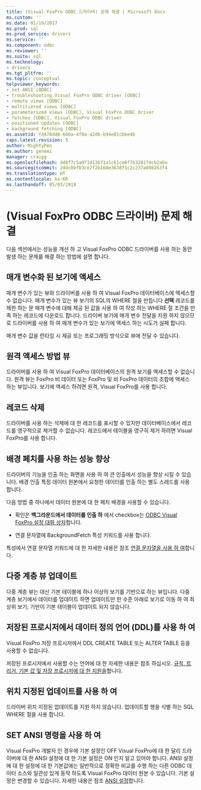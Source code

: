 ```yaml
---
title: (Visual FoxPro ODBC 드라이버) 문제 해결 | Microsoft Docs
ms.custom: ''
ms.date: 01/19/2017
ms.prod: sql
ms.prod_service: drivers
ms.service: ''
ms.component: odbc
ms.reviewer: ''
ms.suite: sql
ms.technology:
- drivers
ms.tgt_pltfrm: ''
ms.topic: conceptual
helpviewer_keywords:
- set ANSI [ODBC]
- troubleshooting Visual FoxPro ODBC driver [ODBC]
- remote views [ODBC]
- multitiered views [ODBC]
- parameterized views [ODBC], Visual FoxPro ODBC driver
- fetches [ODBC], Visual FoxPro ODBC driver
- positioned updates [ODBC]
- background fetching [ODBC]
ms.assetid: fd478dd8-666a-4f0a-a2d6-b94e81cbbe4b
caps.latest.revision: 5
author: MightyPen
ms.author: genemi
manager: craigg
ms.openlocfilehash: dd8f7c5a071d13b71a1c61ce6f7b328174cb2a8a
ms.sourcegitcommit: 2ddc0bfb3ce2f2b160e3638f1c2c237a898263f4
ms.translationtype: HT
ms.contentlocale: ko-KR
ms.lasthandoff: 05/03/2018
---
```

# <a name="troubleshooting-visual-foxpro-odbc-driver"></a>(Visual FoxPro ODBC 드라이버) 문제 해결
다음 섹션에서는 성능을 개선 하 고 Visual FoxPro ODBC 드라이버를 사용 하는 동안 발생 하는 문제를 해결 하는 방법에 설명 합니다.  
  
## <a name="accessing-parameterized-views"></a>매개 변수화 된 보기에 액세스  
 매개 변수가 있는 뷰와 드라이버를 사용 하 여 Visual FoxPro 데이터베이스에 액세스할 수 없습니다. 매개 변수가 있는 뷰 보기의 SQL의 WHERE 절을 만듭니다 **선택** 레코드를 제한 하는 문 매개 변수에 대해 제공 된 값을 사용 하 여 작성 하는 WHERE 절 조건을 만족 하는 레코드에 다운로드 합니다. 드라이버 보기에 매개 변수 전달을 지원 하지 않으므로 드라이버를 사용 하 여 매개 변수가 있는 보기에 액세스 하는 시도가 실패 합니다.  
  
 매개 변수 값을 런타임 시 제공 또는 프로그래밍 방식으로 뷰에 전달 수 있습니다.  
  
## <a name="accessing-remote-views"></a>원격 액세스 방법 뷰  
 드라이버를 사용 하 여 Visual FoxPro 데이터베이스의 원격 보기를 액세스할 수 없습니다. 원격 뷰는 FoxPro 비 데이터 또는 FoxPro 및 비 FoxPro 데이터의 조합에 액세스 하는 뷰입니다. 보기에 액세스 하려면 원격, Visual FoxPro를 사용 합니다.  
  
## <a name="deleting-records"></a>레코드 삭제  
 드라이버를 사용 하는 삭제에 대 한 레코드를 표시할 수 있지만 데이터베이스에서 레코드를 영구적으로 제거할 수 없습니다. 레코드에서 테이블을 영구히 제거 하려면 Visual FoxPro를 사용 합니다.  
  
## <a name="increasing-performance-using-background-fetching"></a>배경 페치를 사용 하는 성능 향상  
 드라이버의 기능을 인출 하는 화면을 사용 하 여 큰 인출에서 성능을 향상 시킬 수 있습니다. 배경 인출 특정 데이터 원본에서 요청한 데이터를 인출 하는 별도 스레드를 사용 합니다.  
  
 다음 방법 중 하나에서 데이터 원본에 대 한 페치 배경을 사용할 수 있습니다.  
  
-   확인은 **백그라운드에서 데이터를 인출 하** 에서 checkbox는 [ODBC Visual FoxPro 설정 대화 상자](../../odbc/microsoft/odbc-visual-foxpro-setup-dialog-box.md)합니다.  
  
-   연결 문자열에 BackgroundFetch 특성 키워드를 사용 합니다.  
  
 특성에서 연결 문자열 키워드에 대 한 자세한 내용은 참조 [연결 문자열을 사용 하 여](../../odbc/microsoft/using-connection-strings.md)합니다.  
  
## <a name="updating-multitiered-views"></a>다중 계층 뷰 업데이트  
 다중 계층 뷰는 대신 기본 테이블에 하나 이상의 보기를 기반으로 하는 뷰입니다. 다중 계층 보기에서 데이터를 업데이트 하면 업데이트만 한 수준 아래로 보기로 이동 하 여 최상위 보기; 기반이 기본 테이블이 업데이트 되지 않습니다.  
  
## <a name="using-data-definition-language-ddl-in-stored-procedures"></a>저장된 프로시저에서 데이터 정의 언어 (DDL)를 사용 하 여  
 Visual FoxPro 저장 프로시저에서 DDL CREATE TABLE 또는 ALTER TABLE 등을 사용할 수 없습니다.  
  
 저장된 프로시저에서 사용할 수는 언어에 대 한 자세한 내용은 참조 하십시오. [규칙, 트리거, 기본 값 및 저장 프로시저에 대 한 지원을](../../odbc/microsoft/support-rules-triggers-defaults-stored-procedures-visual-foxpro-odbc-driver.md)합니다.  
  
## <a name="using-positioned-updates"></a>위치 지정된 업데이트를 사용 하 여  
 드라이버 위치 지정된 업데이트를 지원 하지 않습니다. 업데이트할 행을 식별 하는 SQL WHERE 절을 사용 합니다.  
  
## <a name="using-the-set-ansi-command"></a>SET ANSI 명령을 사용 하 여  
 Visual FoxPro 개발자 인 경우에 기본 설정인 OFF Visual FoxPro에 대 한 달리 드라이버에 대 한 ANSI 설정에 대 한 기본 설정은 ON 인지 알고 있어야 합니다. ANSI 설정에 대 한 설정에 대 한 기본값에는 일반적으로 정확한 비교를 수행 하는 다른 ODBC 데이터 소스와 일관성 있게 동작 하도록 Visual FoxPro 데이터 원본 수 있습니다. 기본 설정은 변경할 수 있습니다. 자세한 내용은 참조 [ANSI 설정](../../odbc/microsoft/set-ansi-command.md)합니다.
